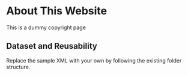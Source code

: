 # About This Website

This is a dummy copyright page

## Dataset and Reusability

Replace the sample XML with your own by following the existing folder structure.
